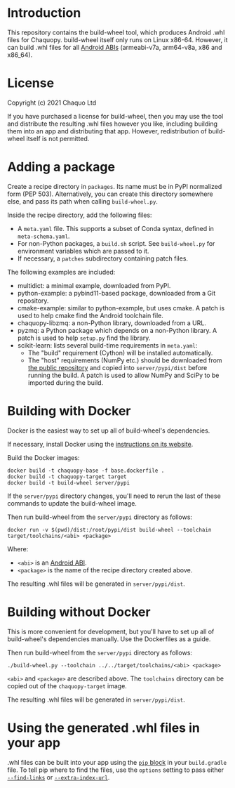 # Introduction

This repository contains the build-wheel tool, which produces Android .whl files for Chaquopy.
build-wheel itself only runs on Linux x86-64. However, it can build .whl files for all [Android
ABIs](https://developer.android.com/ndk/guides/abis) (armeabi-v7a, arm64-v8a, x86 and x86_64).


# License

Copyright (c) 2021 Chaquo Ltd

If you have purchased a license for build-wheel, then you may use the tool and distribute the
resulting .whl files however you like, including building them into an app and distributing
that app. However, redistribution of build-wheel itself is not permitted.


# Adding a package

Create a recipe directory in `packages`. Its name must be in PyPI normalized form (PEP 503).
Alternatively, you can create this directory somewhere else, and pass its path when calling
`build-wheel.py`.

Inside the recipe directory, add the following files:

* A `meta.yaml` file. This supports a subset of Conda syntax, defined in `meta-schema.yaml`.
* For non-Python packages, a `build.sh` script. See `build-wheel.py` for environment variables
  which are passed to it.
* If necessary, a `patches` subdirectory containing patch files.

The following examples are included:

* multidict: a minimal example, downloaded from PyPI.
* python-example: a pybind11-based package, downloaded from a Git repository.
* cmake-example: similar to python-example, but uses cmake. A patch is used to help cmake find
  the Android toolchain file.
* chaquopy-libzmq: a non-Python library, downloaded from a URL.
* pyzmq: a Python package which depends on a non-Python library. A patch is used to help
  `setup.py` find the library.
* scikit-learn: lists several build-time requirements in `meta.yaml`:
  * The "build" requirement (Cython) will be installed automatically.
  * The "host" requirements (NumPy etc.) should be downloaded from [the public
    repository](https://chaquo.com/pypi-7.0/) and copied into `server/pypi/dist` before running
    the build. A patch is used to allow NumPy and SciPy to be imported during the build.


# Building with Docker

Docker is the easiest way to set up all of build-wheel's dependencies.

If necessary, install Docker using the [instructions on its
website](https://docs.docker.com/install/#supported-platforms).

Build the Docker images:

    docker build -t chaquopy-base -f base.dockerfile .
    docker build -t chaquopy-target target
    docker build -t build-wheel server/pypi

If the `server/pypi` directory changes, you'll need to rerun the last of these commands to
update the build-wheel image.

Then run build-wheel from the `server/pypi` directory as follows:

    docker run -v $(pwd)/dist:/root/pypi/dist build-wheel --toolchain target/toolchains/<abi> <package>

Where:

* `<abi>` is an [Android ABI](https://developer.android.com/ndk/guides/abis).
* `<package>` is the name of the recipe directory created above.

The resulting .whl files will be generated in `server/pypi/dist`.


# Building without Docker

This is more convenient for development, but you'll have to set up all of build-wheel's
dependencies manually. Use the Dockerfiles as a guide.

Then run build-wheel from the `server/pypi` directory as follows:

    ./build-wheel.py --toolchain ../../target/toolchains/<abi> <package>

`<abi>` and `<package>` are described above. The `toolchains` directory can be copied out of
the `chaquopy-target` image.

The resulting .whl files will be generated in `server/pypi/dist`.


# Using the generated .whl files in your app

.whl files can be built into your app using the [`pip`
block](https://chaquo.com/chaquopy/doc/current/android.html#requirements) in your
`build.gradle` file. To tell pip where to find the files, use the `options` setting to pass
either [`--find-links`](https://pip.pypa.io/en/stable/reference/pip_install/#cmdoption-f) or
[`--extra-index-url`](https://pip.pypa.io/en/stable/reference/pip_install/#cmdoption-extra-index-url).
